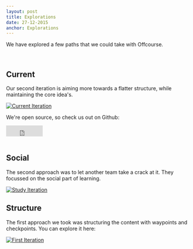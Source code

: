 ```yaml
---
layout: post
title: Explorations
date: 27-12-2015
anchor: Explorations
---
```

We have explored a few paths that we could take with Offcourse. 

<br>

## Current 

Our second iteration is aiming more towards a flatter structure, while maintaining the core idea's. 

[![Current Iteration](iteration-current.png)](http://staging.offcourse.io)

<div class="markdown__github-container">
  <p>We're open source, so check us out on Github:</p>
  <div class="markdown__github-button">
    <iframe src="https://ghbtns.com/github-btn.html?user=offcourse&repo=offcourse-frontend&type=watch&count=false&size=large&v=2" frameborder="0" scrolling="0" width="100px" height="30px"></iframe>
  </div>
</div>

<br>

## Social

The second approach was to let another team take a crack at it. They focussed on the social part of learning.

[![Study Iteration](iteration-study.png)](http://study.offcourse.io)

## Structure

The first approach we took was structuring the content with waypoints and checkpoints. You can explore it here: 

[![First Iteration](iteration-old.png)](http://old.offcourse.io)





